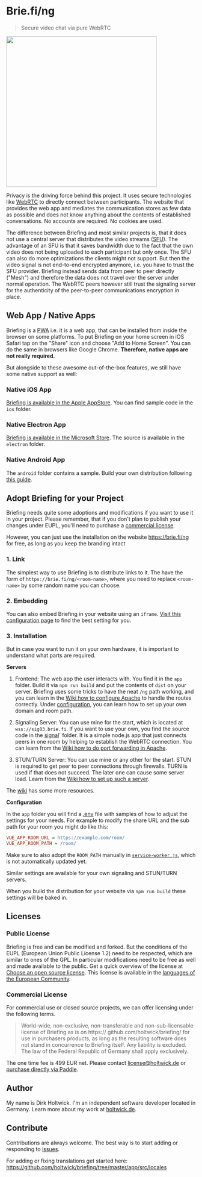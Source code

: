 # Brie.fi/ng

> Secure video chat via pure WebRTC

<img src="assets/sample.jpg" height="400">

Privacy is the driving force behind this project. It uses secure technologies like [WebRTC](https://webrtc-security.github.io/) to directly connect between participants. The website that provides the web app and mediates the communication stores as few data as possible and does not know anything about the contents of established conversations. No accounts are required. No cookies are used.

The difference between Briefing and most similar projects is, that it does not use a central server that distributes the video streams ([SFU](https://webrtcglossary.com/sfu/)). The advantage of an SFU is that it saves bandwidth due to the fact that the own video does not being uploaded to each participant but only once. The SFU can also do more optimizations the clients might not support. But then the video signal is not end-to-end encrypted anymore, i.e. you have to trust the SFU provider. Briefing instead sends data from peer to peer directly ("Mesh") and therefore the data does not travel over the server under normal operation. The WebRTC peers however still trust the signaling server for the authenticity of the peer-to-peer communications encryption in place.

## Web App / Native Apps

Briefing is a [PWA](https://web.dev/progressive-web-apps/) i.e. it is a web app, that can be installed from inside the browser on some platforms. To put Briefing on your home screen in iOS Safari tap on the "Share" icon and choose "Add to Home Screen". You can do the same in browsers like Google Chrome. **Therefore, native apps are not really required.**

But alongside to these awesome out-of-the-box features, we still have some native support as well:

### Native iOS App

[Briefing is available in the Apple AppStore](https://apps.apple.com/app/briefing-video-chat/id1510803601). You can find sample code in the `ios` folder.

### Native Electron App

[Briefing is available in the Microsoft Store](https://www.microsoft.com/de-de/p/briefings/9pcs356fc2jf). The source is available in the `electron` folder.

### Native Android App

The `android` folder contains a sample. Build your own distribution following [this guide](https://developers.google.com/web/android/trusted-web-activity/quick-start).

## Adopt Briefing for your Project

Briefing needs quite some adoptions and modifications if you want to use it in your project. Please remember, that if you don't plan to publish your changes under EUPL, you'll need to purchase a [commercial license](#commercial-license).

However, you can just use the installation on the website <https://brie.fi/ng> for free, as long as you keep the branding intact

### 1. Link

The simplest way to use Briefing is to distribute links to it. The have the form of `https://brie.fi/ng/<room-name>`, where you need to replace `<room-name>` by some random name you can choose.

### 2. Embedding

You can also embed Briefing in your website using an `iframe`. [Visit this configuration page](https://brie.fi/ng/embed-demo) to find the best setting for you.

### 3. Installation

But in case you want to run it on your own hardware, it is important to understand what parts are required.

**Servers**

1. Frontend: The web app the user interacts with. You find it in the `app` folder. Build it via `npm run build` and put the contents of `dist` on your server. Briefing uses some tricks to have the neat `/ng` path working, and you can learn in the [Wiki how to configure Apache](https://github.com/holtwick/briefing/wiki/Apache-Configuration) to handle the routes correctly. Under [configuration](#configuration), you can learn how to set up your own domain and room path.

2. Signaling Server: You can use mine for the start, which is located at `wss://sig03.brie.fi`. If you want to use your own, you find the source code in the [signal](./signal/)` folder. It is a simple node.js app that just connects peers in one room by helping to establish the WebRTC connection. You can learn from the [Wiki how to do port forwarding in Apache](https://github.com/holtwick/briefing/wiki/Signaling).

3. STUN/TURN Server: You can use mine or any other for the start. STUN is required to get peer to peer connections through firewalls. TURN is used if that does not succeed. The later one can cause some server load. Learn from the [Wiki how to set up such a server](https://github.com/holtwick/briefing/wiki/TURN-&-STUN-Installation).

The [wiki](https://github.com/holtwick/briefing/wiki) has some more resources.

**Configuration**

In the `app` folder you will find a [.env](https://github.com/holtwick/briefing/blob/master/app/.env) file with samples of how to adjust the settings for your needs. For example to modify the share URL and the sub path for your room you might do like this:

```ini
VUE_APP_ROOM_URL = https://example.com/room/
VUE_APP_ROOM_PATH = /room/
```

Make sure to also adopt the `ROOM_PATH` manually in [`service-worker.js`](https://github.com/holtwick/briefing/blob/master/app/src/service-worker.js#L3), which is not automatically updated yet.

Similar settings are available for your own signaling and STUN/TURN servers.

When you build the distribution for your website via `npm run build` these settings will be baked in.

## Licenses

### Public License

Briefing is free and can be modified and forked. But the conditions of the EUPL (European Union Public License 1.2) need to be respected, which are similar to ones of the GPL. In particular modifications need to be free as well and made available to the public. Get a quick overview of the license at [Choose an open source license](https://choosealicense.com/licenses/eupl-1.2/). This license is available in the [languages of the European Community](https://eupl.eu/).

### Commercial License

For commercial use or closed source projects, we can offer licensing under the following terms.

> World-wide, non-exclusive, non-transferable and non-sub-licensable license of Briefing as is on https:// github.com/holtwick/briefing/ for use in purchasers products, as long as the resulting software does not stand in concurrence to Briefing itself. Any liability is excluded. The law of the Federal Republic of Germany shall apply exclusively.

The one time fee is 499 EUR net. Please contact [license@holtwick.de](mailto:license@holtwick.de) or [purchase directly via Paddle](https://buy.paddle.com/product/650756).

## Author

My name is Dirk Holtwick. I'm an independent software developer located in Germany. Learn more about my work at [holtwick.de](https://holtwick.de/about).

## Contribute

Contributions are always welcome. The best way is to start adding or responding to [issues](https://github.com/holtwick/briefing/issues).

For adding or fixing translations get started here: https://github.com/holtwick/briefing/tree/master/app/src/locales
